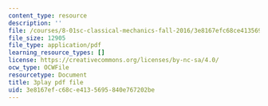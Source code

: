 ```yaml
---
content_type: resource
description: ''
file: /courses/8-01sc-classical-mechanics-fall-2016/3e8167efc68ce4135695840e767202be_x5WavAj2M8A.pdf
file_size: 12905
file_type: application/pdf
learning_resource_types: []
license: https://creativecommons.org/licenses/by-nc-sa/4.0/
ocw_type: OCWFile
resourcetype: Document
title: 3play pdf file
uid: 3e8167ef-c68c-e413-5695-840e767202be
---
```

